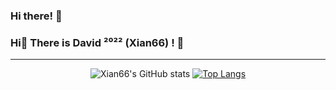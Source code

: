### Hi there! 👋
### Hi👋 There is David ²⁰²² (Xian66) ! 👋
-----

<div align="center">

![Xian66's GitHub stats](https://github-readme-stats.vercel.app/api?username=xianyongjian080402&show_icons=true&theme=tokyonight&count_private=true) [![Top Langs](https://github-readme-stats.vercel.app/api/top-langs/?username=xianyongjian080402&layout=compact&langs_count=8)](https://github.com/anuraghazra/github-readme-stats)

</div>

<!--
**Xian66/Xian66** is a ✨ _special_ ✨ repository because its `README.md` (this file) appears on your GitHub profile.

Here are some ideas to get you started:

- 🔭 I’m currently working on ...
- 🌱 I’m currently learning ...
- 👯 I’m looking to collaborate on ...
- 🤔 I’m looking for help with ...
- 💬 Ask me about ...
- 📫 How to reach me: ...
- 😄 Pronouns: ...
- ⚡ Fun fact: ...
-->
